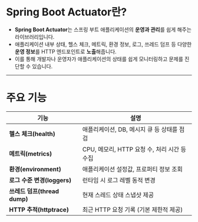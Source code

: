 # Spring Boot Actuator란?

- **Spring Boot Actuator**는 스프링 부트 애플리케이션의 **운영과 관리**를 쉽게 해주는 라이브러리입니다.
- 애플리케이션 내부 상태, 헬스 체크, 메트릭, 환경 정보, 로그, 쓰레드 덤프 등 다양한 **운영 정보**를 HTTP 엔드포인트로 **노출**해줍니다.
- 이를 통해 개발자나 운영자가 애플리케이션의 상태를 쉽게 모니터링하고 문제를 진단할 수 있습니다.

---
# 주요 기능

|기능|설명|
|---|---|
|**헬스 체크(health)**|애플리케이션, DB, 메시지 큐 등 상태를 점검|
|**메트릭(metrics)**|CPU, 메모리, HTTP 요청 수, 처리 시간 등 수집|
|**환경(environment)**|애플리케이션 설정값, 프로퍼티 정보 조회|
|**로그 수준 변경(loggers)**|런타임 시 로그 레벨 동적 변경|
|**쓰레드 덤프(thread dump)**|현재 스레드 상태 스냅샷 제공|
|**HTTP 추적(httptrace)**|최근 HTTP 요청 기록 (기본 제한적 제공)|